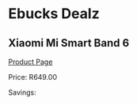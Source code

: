 
# Ebucks Dealz
## Xiaomi Mi Smart Band 6
[Product Page](https://www.ebucks.com/web/shop/productSelected.do?prodId=1197952866&catId=842826930)

Price: R649.00

Savings: 


	